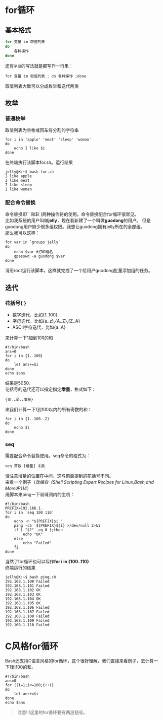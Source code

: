 for循环
====
## 基本格式
```sh
for 变量 in 取值列表
do
    各种操作
done
```
还有`罕见`的写法就是都写作一行里：
```shell
for 变量 in 取值列表 ; do 各种操作 ;done
```
取值列表大致可以分成枚举和迭代两类
## 枚举
### 普通枚举
取值列表为空格或回车符分割的字符串
```shell
for i in 'apple' 'meat' 'sleep' 'woman'
do
    echo I like $i
done
```
在终端执行该脚本for.sh。运行结果
```
jelly@X:~$ bash for.sh 
I like apple
I like meat
I like sleep
I like woman
```
### 配合命令替换
命令替换即\` \`和$( )两种操作符的使用。命令替换配合for循环很常见。  
比如我系统的用户叫做**jelly**，现在我新建了一个叫做**guodong**的用户。
但是guodong用户缺少很多组权限。我想让guodong拥有jelly所在的全部组。  
那么我可以这样：
```shell
for var in `groups jelly`
do
    echo $var #打印组名
    gpasswd -a guodong $var
done
```
请用root运行该脚本，这样就完成了一个给用户guodong批量添加组的任务。
## 迭代
### 花括号{ }
* 数字迭代，比如{1..100}  
* 字母迭代，比如{a..z},{A..Z},{Z..A}  
* ASCII字符迭代，比如{a..A}

来计算一下1加到100的和
```shell
#!/bin/bash
ans=0
for i in {1..100}
do
    let ans+=$i
done
echo $ans
```
结果是5050.  
花括号的迭代还可以指定指定**增量**，格式如下：

    {首..尾..增量}  
来我们计算一下1到100以内的所有奇数的和：
```shell
for i in {1..100..2}
do
    echo $i
done
```
### seq
需要配合命令替换使用。seq命令的格式为：  

    seq 首数 [增量] 末数

请注意增量的位置在中间，这与前面提到的花括号不同。  
来看一个例子（*改编自《Shell Scripting Expert Recipes for Linux,Bash,and More》P114*）  
用脚本来ping一下局域网内的主机：
```shell
#!/bin/bash
PREFIX=192.168.1.
for i in `seq 100 110`
do
    echo -n "${PREFIX}$i "
    ping -c5  ${PREFIX}${i} >/dev/null 2>&1
    if [ "$?" -eq 0 ];then
        echo "OK"
    else
        echo "Failed"
    fi
done
```
当然了for循环也可以写作**for i in {100..110}**  
终端运行的结果
```
jelly@X:~$ bash ping.sh 
192.168.1.100 Failed
192.168.1.101 Failed
192.168.1.102 OK
192.168.1.103 OK
192.168.1.104 OK
192.168.1.105 OK
192.168.1.106 Failed
192.168.1.107 Failed
192.168.1.108 Failed
192.168.1.109 Failed
192.168.1.110 Failed
```

C风格for循环
========
Bash还支持C语言风格的for循环，这个很好理解，我们直接来看例子，去计算一下1到100的和。
```shell
#!/bin/bash
ans=0
for ((i=1;i<=100;i++))
do
    let ans+=$i
done
echo $ans
```
>注意!!!这里的for循环要有两层括号。


